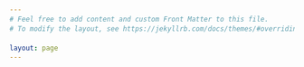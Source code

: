 ```yaml
---
# Feel free to add content and custom Front Matter to this file.
# To modify the layout, see https://jekyllrb.com/docs/themes/#overriding-theme-defaults

layout: page
---
```


<html lang="en">
 
<head>
    <meta charset="UTF-8">
    <meta http-equiv="X-UA-Compatible" content="IE=edge">
    <meta name="viewport" content="width=device-width, initial-scale=1.0">
    <title>Document</title>
    <style>
        img {
            width: 721px;
            height: 455px
        }
        
        .focus {
            position: relative;
            width: 721px;
            height: 455px;
            background-color: white;
            padding-left: 0px;
            overflow: hidden;
        }
        /* 父盒子宽度比较小，而liimg里面加起来宽度很大，不能一行显示，就会竖着显示 */
        /* 解决：把ul的宽度设置的大一点 */
        
        .focus ul li {
            float: left;
            list-style: none;
        }
        
        .focus ul {
            width: 400%;
            position: absolute;
            left: 0px;
            top: 0px;
            margin: 0px;
            padding: 0px
        }
        
        .arrow-l,
        .arrow-r {
            /* display: none; */
            background: rgba(0, 0, 0, 0.3);
            position: absolute;
            top: 50%;
            margin-top: -20px;
            width: 24px;
            height: 24px;
            text-decoration: none;
            z-index: 7;
            color: white;
            text-align: center;
            line-height: 24px;
        }
        
        .arrow-l {
            left: 0px;
        }
        
        .arrow-r {
            right: 0px
        }
        
        .circle {
            width: 90px;
            height: 40px;
            position: absolute;
            bottom: 0px;
            left: 245px;
            /* margin: 0px;
            padding: 0px; */
            z-index: 1;
            text-align: center;
            line-height: 40px;
        }
        
        .circle li {
            width: 30px;
            height: 30px;
            float: left;
            list-style: circle;
            color: white;
        }
        
        .circle .current {
            list-style: disc
        }
    </style>
    <script src="js/animate.js"></script>
    <!-- 注意顺序 -->
    <script src="js/index.js"></script>
</head>
 
<body>
    <div class="focus">
        <a href="javascript:;" class="arrow-l">←</a>
        <a href="javascript:;" class="arrow-r">→</a>
        <!-- 核心滚动区域 -->
        <!-- 要让所有图片排在一行显示，不要什么都用div解决 -->
        <ul>
				<li>
					<a href="#"><img src="imgs/research_images/turkey_changeSize.png" alt=""></a>
				</li>
				<li>
					<a href="#"><img src="imgs/research_images/slumgullion_sar_2018_modified_compressed.jpg" alt=""></a>
				</li>
				<li>
					<a href="#"><img src="imgs/research_images/SLV_aquifer_compressed.jpg" alt=""></a>
				</li>
				<li>
					<a href="#"><img src="imgs/research_images/slumgullion_oli_2019268_modified_compressed.png" alt=""></a>
				</li> 
        </ul>
        <ol class="circle">
 
        </ol>
    </div>
</body>
 
</html>


We are the Natural Hazard Remote Sensing (NHRS) Lab at Peking University. We changed our lab name from Geological Hazards and Shallow Processes Remote Sensing (GSPRS) as now we are working on more general hazards including extreme climate hazards. We focus on using remote sensing tools, e.g., Synthetic Aperture Radar (SAR), to characterize ground deformation and land alternations associated with geohazards and surface processes in terrestrial planets. We have been working on mapping, monitoring, and modeling landslides, aquifers, dams, mines, coasts, earthquakes, extreme precipitation events, etc. We are dedicated to investigating their natural or anthropogenic triggerings and environmental forcings using statistical, analytical, numerical models and artificial intelligence (AI). Our multidisciplinary research spans the fields of geomatics, geophysics, hydrology, geology, tectonics, climate change, civil and environmental engineering, and computer science.

We are always looking for highly motivated students and postdocs to join our lab. The next application to <a href="https://postdocs.pku.edu.cn/tzgg/134998.htm" target="_blank"><i>Boya Postdoc Fellowship at Peking University</i></a> is due in early Fall. We have interesting research data and topics to help strengthen your academic profile and career development! The package includes good benefits in housing and healthcare as well as the national leading educational resources for kids. Please contact PI Xie Hu if you are interested.

**NEWS**

<body>
    <p>We are collaborating with Dr. Susu Xu's lab at Stony Brook University to assess the building damage in the 2023 M7.8 Turkey-Siyra earthquake <a href="https://arcg.is/09Wzy5" target="_blank"><i>Interactive Map</i></a> from Susu.</p>
    <br>
   
    <table>
        <tbody>
	   <tr>
                <td>8/2023</td>
		<td>Xie participated 2023 AOGS in Singapore and the International Symposium on Geo-disaster Reduction in Shanghai, and also joined a field survey on tranditional villages in Hubei Province led by Prof. Fang Wang.</td>
           </tr>
	   <tr>
    		<td>&nbsp;</td>
     		<td>Penghui, Yuqi, Sayyed, Feng, and Xie got some hands-on experience on drone survey in Tianjin.</td>
           </tr>
	   <tr>
    		<td>&nbsp;</td>
     		<td>Yuqi, Yiling, and Xie are going to participate the National Symposium on Landform and Quaternary Research in Taiyuan, Shanxi Province.</td>
           </tr>
	   <tr>
                <td>7/2023</td>
		<td>Yiling, Penghui, and Xie had a quick training on drone survey in Tianjin.</td>
           </tr>
	   <tr>
    		<td>&nbsp;</td>
     		<td>Yiling and Xie had a few days' fieldwork on slumps (moving frozen land on gentle slopes) in Beiluhe region, Qinghai Province. They were doing well in the high altitude environment.</td>
           </tr>
	   <tr>
                <td>4/2023</td>
		<td>We published a paper on slow-moving landslides nested in Pingding-Huama fault zone in Northwest China in <a href="https://doi.org/10.1002/esp.5594" target="_blank"><i>Earth Surface Processes and Landforms</i></a>. Dr. Xuguo Shi from China University of Geosciences led this research.</td>
           </tr>
	   <tr>
		<td>&nbsp;</td> 
		<td>Xie participated the National 1st Symposium Of Data Riven Earth Science Developmentiodes in Zuhai, 5th Congress of China Geodesy and Geophysics in Wuhan, and 2023 EGU in Vienna, Austria. She also visited Institute of Geodesy and Geophysics, Chinese Academy of Sciences during her stay in Wuhan.</td>
           </tr>
	   <tr>
                <td>3/2023</td>
		<td>Xiao published a paper on the alleviation of land subsidence in Tianjin due to the National South-to-North Water Diversion Project in <a href="https://doi.org/10.3390/rs15061647" target="_blank"><i>Remote Sensing</i></a></td>.
            </tr>
	    <tr>
		<td>&nbsp;</td> 
		<td>Dr. Yelu Zeng from China Agricultural University was invited to give a talk on vegetation indices and remote sensing on 3/13.</td>
            </tr>
	    <tr>
		<td>&nbsp;</td> 
		<td>Collaborative research report entitled "M7.8 Turkey-Syria Earthquake Impact Estimates from Near-real-time Crowdsourced and Remote Sensing Data" led by Dr. Susu Xu's lab at Stony Brook University was published in DesignSafe-CI.</td>
            </tr>
            <tr>
                <td>2/2023</td>
		<td>Xie, as the PI, was granted a national grant on Martian landslides and craters and their analogs on the Earth.</td>
            </tr>
            <tr>
                <td>12/2022</td>
		<td>NHRS members presented at 2022 AGU remotely -- Yiling (NH44A-02), Xiao (G42D-0249), Sayyed (G41A-07), Yuqi (G41A-02), Penghui (NH31B-03), Xie (NH23C-01).</td>
            </tr>
            <tr>
		<td>&nbsp;</td> 
		<td>Collaborative research paper (in Chinese) entitled "Collapse and subsidence mechanism of compacted loess and suitability of mountain bulldozing and city creation projects in the Loess Plateau of China" led by Dr. Shengwen Qi from CAS was published in Science Bulletin.</td>
            </tr>
	    <tr>
		<td>&nbsp;</td> 
                <td>GSPRS Lab virtually celebrated Xiao's graduation ceremony at UH. Big Congrats, Dr. Yu!</td>
            </tr>
            <tr>
		<td>&nbsp;</td> 
                <td>Yuqi was awarded the Best Presentation Award in 2022 International Graduate Workshop on GeoInformatics. Big Congrats!</td>
            </tr>
            <tr>
		<td>11/2022</td> 
                <td>Dr. Lingchao Huang from CU Boulder was invited to give a virtual talk on deep learning on 11/9.</td>
            </tr>
            <tr>
                <td>10/2022</td>
		<td>Yiling was awarded the National Undergraduate Scholarship. Big Congrats!</td>
	    </tr>
            <tr>
		<td>&nbsp;</td> 
		<td>Dr. Zan Wang from CAS was invited to give a talk on machine learning application in monitoring carbon sequestration on 10/26.</td>
            </tr>
	    <tr>
		<td>&nbsp;</td>
                <td>Xie, as the PI, was granted a national grant on natural hazards.</td>
            </tr>
	    <tr>
                <td>9/2022</td>
                <td>Xie obtained the <a href="https://eos.org/agu-news/2022-agu-section-awardees-and-named-lecturers" target="_blank">2022 AGU Natural Hazards Early Career Award</a>. Read <a href="https://mp.weixin.qq.com/s/YTeDEQdhrV15d6SxjbNf-w" target="_blank"><i>News</i></a>!</td>
            </tr>
            <tr>
                <td>&nbsp;</td> 
                <td>Xiao was awarded the 3-minute thesis/dissertation competition at the University of Houston. Big Congrats!</td>
            </tr>
            <tr>
                <td>&nbsp;</td> 
                <td>Yuqi and Penghui officially started their graduate program at PKU. Big Welcome!</td>
            </tr>
            <tr>
                <td>8/2022</td>
                <td>Xiao published a paper on quantifying large-scale snow depth during the winter storm and national major disaster across Texas in February 2021 using SAR scenes and machine learning methods in <a href="https://doi.org/10.1029/2022GL099119" target="_blank"><i>GRL</i></a>. Big Congrats!</td>
            </tr>
            <tr>
                <td>&nbsp;</td> 
                <td>Xie co-hosted the Hydroclimate Hazards section and Xiao gave a talk in 2022 CYWater on 8/28.</td>
            </tr>
            <tr>
                <td>7/2022</td>
                <td>Yongxuan Ran (undergrad from Wuhan University) and Yiling Lin (undergrad from Beijing Normal University) joined the GSPRS lab and will start their graduate program officially next fall.</td>
            </tr>
            <tr>
                <td>5/2022</td>
                <td>Our 2022 EGU session <a href="https://meetingorganizer.copernicus.org/EGU22/session/43347" target="_blank"><i>Remote Sensing Big Data Analysis and Applications in Geoscience</i></a> leading by <a href="https://research.utwente.nl/en/persons/ling-chang" target="_blank">Dr. Ling Chang</a> from ITC, <a href="https://www.gfz-potsdam.de/en/staff/mahdi.motagh" target="_blank">Dr. Mahdi Motagh</a> from GFZ, <a href="https://www.tudelft.nl/en/ceg/about-faculty/departments/geoscience-remote-sensing/staff/scientific-staff/profdrir-rf-ramon-hanssen/" target="_blank">Dr. Ramon Hanssen</a> from Delft, <a href="https://www.professoren.tum.de/en/zhu-xiaoxiang/" target="_blank">Dr. Xiaoxiang Zhu</a> from TUM, and Dr. Xie Hu from PKU held successfully. Xiao, Yuqi, and Xie gave their presentations.</td>
            </tr>
            <tr>
                <td>4/2022</td>
                <td>Dr. Lin Liu from CNHK was invited to give a virtual talk on geodetic studies of frozen ground on 4/26.</td>
            </tr>
            <tr>
                <td>&nbsp;</td> 
                <td>Chao's paper on landslide hazard mapping in the Three Gorges Reservoir Area was published in <a href="https://doi.org/10.1007/s10346-021-01796-1" target="_blank"><i>Landslides</i></a>.</td>
            </tr>
            <tr>
                <td>&nbsp;</td> 
                <td>Penghui joined the lab as a Research Assistant.</td>
            </tr>
            <tr>
                <td>2/2022</td>
                <td>Xie, as the PI, was awarded the PAZ's satellite imagery program: Joint DLR-INTA Scientific Announcement of Opportunity.</td>
            </tr> 
            <tr>
                <td>1/2022</td>
                <td>Xie, as the PI, was awarded JAXA's satellite imagery program: The 3rd Research Announcement on the Earth Observations.</td>
            </tr>
            <tr>
                <td>&nbsp;</td> 
                <td>Qingyu started his PhD program at the Southern Methodist University.</td>
            </tr>
            <tr>
                <td>&nbsp;</td> 
                <td>Invited talk in the Forum of Satellite Gravity and Hydrology on 1/15.</td>
            </tr>
            <tr>
                <td> 12/2021 </td>
                <td> Welcome to our AGU poster on the crustal surgery in Yan'an (NH15D-0488) and the 2021 Texas winter storm (GG45B-0411)!</td>
            </tr>
            <tr>
                <td> 11/2021 </td>
                <td>Our paper on machine-learning characterization of the natural and anthropogenic sources of ground deformation in California was published in <a href="https://doi.org/10.1029/2021JB022373" target="_blank"><i>JGR</i></a>.</td>
            </tr>
            <tr>
                <td>&nbsp;</td>
                <td>Our paper on elastic stress perturbations relating to the 2020 M5.7 Magna earthquake from centrurial industrial mine waste transport and surface water variations was accepted by <a href="https://meetingorganizer.copernicus.org/EGU22/session/43347" target="_blank"><i>JGR</i></a>.</td>
            </tr>
            <tr>
                <td> 10/2021 </td>
                <td>Our paper on the unprecedented mountain excavation and city construction in Yan'an China was published in <a href="https://doi.org/10.1029/2021GL095230" target="_blank"><i>GRL</i></a>.</td>
            </tr>
            <tr>
                <td>9/2021</td>
                <td>Virtual seminar talk at UTIG - UT Austin.</td>
            </tr>
            <tr>
                <td>8/2021</td>
                <td>Our paper on the shift of hydrological forcing in the movements of Guobo Slope besides the Laxiwa hydropower station in China was published in <a href="https://doi.org/10.1016/j.rse.2021.112664" target="_blank"><i>RSE</i></a>.</td>
            </tr>
            <tr>
                <td>7/2021</td>
                <td>I moved to Peking University. I'm grateful for all help and kindness from the teams that I was in.</td>
            </tr>
            <tr>
                <td>&nbsp;</td>
                <td>Ground-based InSAR survey at the Slumgullion landslide, CO.</td>
            </tr>
            <tr>
                <td>&nbsp;</td>
                <td>Talk in 2021 CYWater.</td>
            </tr>
            <tr>
                <td>6/2021</td>
                <td>Poster presentation in FRINGE 2021.</td>
            </tr>
            <tr>
                <td>5/2021</td>
                <td>Our paper on phase unwrapping in extraordinary high-gradient scenarios such as at the Slumgullion landslide was published in <a href="https://doi.org/10.1109/TGRS.2021.3081039" target="_blank"><i>IEEE Transactions on Geoscience and Remote Sensing</i></a>.</td>
            </tr>
            <tr>
                <td>&nbsp;</td>
                <td>Seminar talks.</td>
            </tr>
            <tr>
                <td>4/2021</td>
                <td>Our 2021 vEGU session NH6.2 : SAR remote sensing for anthropogenic and natural hazards was held successfully.</td>
            </tr>
            <tr>
                <td>&nbsp;</td>
                <td>Delighted to join the Editorial Board of <a href="https://www.springer.com/journal/24" target="_blank"><i>Pure and Applied Geophysics</i></a>. Welcome to submit!</td>
            </tr>
            <tr>
                <td>3/2021</td>
                <td> Awarded NASA New (Early Career) Investigator Program (NIP) in Earth Science. Read <a href="https://www.egr.uh.edu/news/202103/hu-earns-nasa-funding-award" target="_blank"><i>News</i></a>!</td>
            </tr>
            <tr>
                <td>2/2021</td>
                <td>Our paper led by Dr. Guoqiang Shi on decadal spatiotemporal ground deformation in response to the restrictions of groundwater pumping in Suzhou, China was published in <a href="https://doi.org/10.1016/j.rse.2021.112327" target="_blank"><i>RSE</i></a>.</td>
            </tr>
            <tr>
                <td>1/2021</td>
                <td>Seminar talks.</td>
            </tr>
        </tbody>
    </table>
    <br>
    <br>
    <br>
    <br>
</body>
